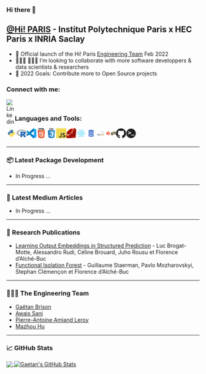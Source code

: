 ### Hi there 👋

## [@Hi! PARIS][hi-paris] - Institut Polytechnique Paris x HEC Paris x INRIA Saclay

- 🚀 Official launch of the Hi! Paris [Engineering Team][engineering-team] Feb 2022
- 👨🏼‍💻 👩🏼‍💻 I’m looking to collaborate with more software developpers & data scientists & researchers
- 🥅 2022 Goals: Contribute more to Open Source projects


### Connect with me:

<img align="left" alt="Linkedin" width="22px" src="https://cdn.jsdelivr.net/npm/simple-icons@v3/icons/linkedin.svg" />


<br />


### Languages and Tools:


<img align="left" alt="Python" width="26px" src="https://raw.githubusercontent.com/github/explore/80688e429a7d4ef2fca1e82350fe8e3517d3494d/topics/python/python.png" />
<img align="left" alt="R" width="26px" src="https://raw.githubusercontent.com/github/explore/80688e429a7d4ef2fca1e82350fe8e3517d3494d/topics/r/r.png" />
<img align="left" alt="Visual Studio Code" width="26px" src="https://raw.githubusercontent.com/github/explore/80688e429a7d4ef2fca1e82350fe8e3517d3494d/topics/visual-studio-code/visual-studio-code.png" />
<img align="left" alt="HTML5" width="26px" src="https://raw.githubusercontent.com/github/explore/80688e429a7d4ef2fca1e82350fe8e3517d3494d/topics/html/html.png" />
<img align="left" alt="CSS3" width="26px" src="https://raw.githubusercontent.com/github/explore/80688e429a7d4ef2fca1e82350fe8e3517d3494d/topics/css/css.png" />
<img align="left" alt="JavaScript" width="26px" src="https://raw.githubusercontent.com/github/explore/80688e429a7d4ef2fca1e82350fe8e3517d3494d/topics/javascript/javascript.png" />
<img align="left" alt="Ruby" width="26px" src="https://raw.githubusercontent.com/github/explore/80688e429a7d4ef2fca1e82350fe8e3517d3494d/topics/ruby/ruby.png" />
<img align="left" alt="React" width="26px" src="https://raw.githubusercontent.com/github/explore/80688e429a7d4ef2fca1e82350fe8e3517d3494d/topics/react/react.png" />
<img align="left" alt="SQL" width="26px" src="https://raw.githubusercontent.com/github/explore/80688e429a7d4ef2fca1e82350fe8e3517d3494d/topics/sql/sql.png" />
<img align="left" alt="MySQL" width="26px" src="https://raw.githubusercontent.com/github/explore/80688e429a7d4ef2fca1e82350fe8e3517d3494d/topics/mysql/mysql.png" />
<img align="left" alt="Git" width="26px" src="https://raw.githubusercontent.com/github/explore/80688e429a7d4ef2fca1e82350fe8e3517d3494d/topics/git/git.png" />
<img align="left" alt="GitHub" width="26px" src="https://raw.githubusercontent.com/github/explore/78df643247d429f6cc873026c0622819ad797942/topics/github/github.png" />
<img align="left" alt="Terminal" width="26px" src="https://raw.githubusercontent.com/github/explore/80688e429a7d4ef2fca1e82350fe8e3517d3494d/topics/terminal/terminal.png" />

<br />
<br />

---

###  📦 Latest Package Development

<!-- Package:START -->

- In Progress ...

<!-- Package:END -->


---

### 📕 Latest Medium Articles

<!-- Articles-POST-LIST:START -->

- In Progress ...

<!-- Articles-POST-LIST:END -->


---

### 🔬 Research Publications

<!-- Research-POST-LIST:START -->

- [Learning Output Embeddings in Structured Prediction](https://arxiv.org/pdf/2007.14703.pdf) - Luc Brogat-Motte, Alessandro Rudi, Céline Brouard, Juho Rousu et Florence d’Alché-Buc
- [Functional Isolation Forest](https://arxiv.org/pdf/1904.04573.pdf) - Guillaume Staerman, Pavlo Mozharovskyi, Stephan Clémençon et Florence d’Alché-Buc

<!-- Research-POST-LIST:END -->

---

###  👨🏼‍💻 The Engineering Team

- [Gaëtan Brison](https://github.com/gaetanbrison)
- [Awais Sani](https://github.com/yohila)
- [Pierre-Antoine Amiand Leroy](https://github.com/PAAMIANDLEROY)
- [Mazhou Hu](https://github.com/Uhouhzam)

---

### &#x1f4c8; GitHub Stats

<a href="https://github.com/hi-paris/hi-paris">
  <img align="center" src="https://github-readme-stats.vercel.app/api/top-langs/?username=hi-paris&hide=java,html,tex&title_color=ffffff&text_color=c9cacc&icon_color=2bbc8a&bg_color=1d1f21&langs_count=3" />
</a>
<a href="https://github.com/hi-paris/hi-paris">
  <img align="center" src="https://github-readme-stats.vercel.app/api?username=hi-paris&show_icons=true&line_height=27&count_private=true&title_color=ffffff&text_color=c9cacc&icon_color=2bbc8a&bg_color=1d1f21" alt="Gaetan's GitHub Stats" />
</a>


[engineering-team]: https://engineeringteam.hi-paris.fr/
[hi-paris]: https://www.hi-paris.fr/





